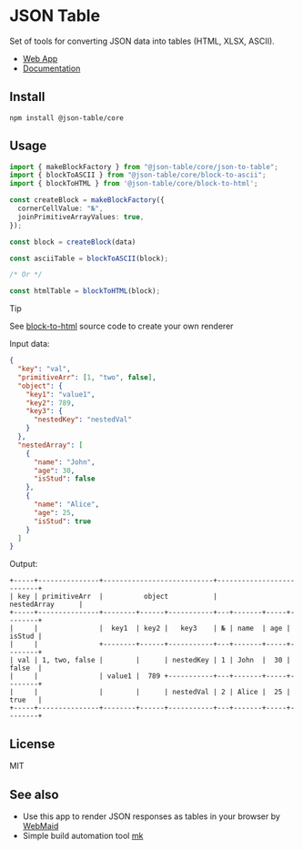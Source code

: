 # JSON Table

Set of tools for converting JSON data into tables (HTML, XLSX, ASCII).

- [Web App](https://x0k.github.io/json-table/)
- [Documentation](https://x0k.github.io/json-table/docs/)

## Install

```shell
npm install @json-table/core
```

## Usage

```typescript
import { makeBlockFactory } from "@json-table/core/json-to-table";
import { blockToASCII } from "@json-table/core/block-to-ascii";
import { blockToHTML } from '@json-table/core/block-to-html';

const createBlock = makeBlockFactory({
  cornerCellValue: "№",
  joinPrimitiveArrayValues: true,
});

const block = createBlock(data)

const asciiTable = blockToASCII(block);

/* Or */

const htmlTable = blockToHTML(block);

```

> [!TIP]
> See [block-to-html](https://github.com/x0k/json-table/blob/main/packages/core/src/block-to-html.ts) source code to create your own renderer

Input data:

```json
{
  "key": "val",
  "primitiveArr": [1, "two", false],
  "object": {
    "key1": "value1",
    "key2": 789,
    "key3": {
      "nestedKey": "nestedVal"
    }
  },
  "nestedArray": [
    {
      "name": "John",
      "age": 30,
      "isStud": false
    },
    {
      "name": "Alice",
      "age": 25,
      "isStud": true
    }
  ]
}

```

Output:

```
+-----+---------------+---------------------------+--------------------------+
| key | primitiveArr  |          object           |         nestedArray      |
+-----+---------------+--------+------+-----------+---+-------+-----+--------+
|     |               |  key1  | key2 |   key3    | № | name  | age | isStud |
|     |               +--------+------+-----------+---+-------+-----+--------+
| val | 1, two, false |        |      | nestedKey | 1 | John  |  30 | false  |
|     |               | value1 |  789 +-----------+---+-------+-----+--------+
|     |               |        |      | nestedVal | 2 | Alice |  25 | true   |
+-----+---------------+--------+------+-----------+---+-------+-----+--------+
```

## License

MIT

## See also

- Use this app to render JSON responses as tables in your browser by [WebMaid](https://github.com/x0k/web-maid/tree/main/examples/json-to-table)
- Simple build automation tool [mk](https://github.com/x0k/mk)

